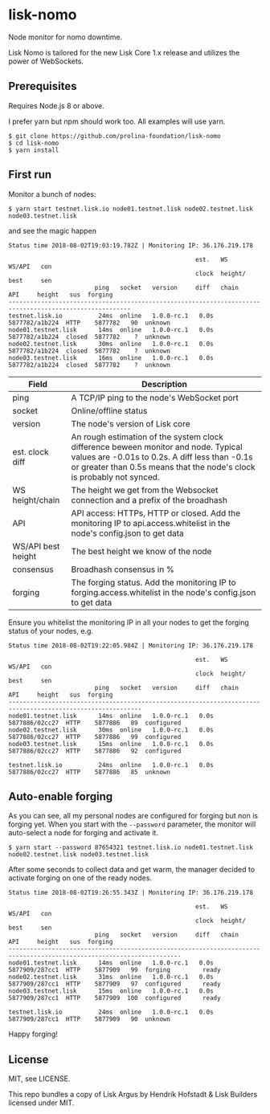 # lisk-nomo

Node monitor for nomo downtime.

Lisk Nomo is tailored for the new Lisk Core 1.x release and utilizes the power
of WebSockets.

## Prerequisites

Requires Node.js 8 or above.

I prefer yarn but npm should work too. All examples will use yarn.

```
$ git clone https://github.com/prolina-foundation/lisk-nomo
$ cd lisk-nomo
$ yarn install
```

## First run

Monitor a bunch of nodes:

```
$ yarn start testnet.lisk.io node01.testnet.lisk node02.testnet.lisk node03.testnet.lisk
```

and see the magic happen

```
Status time 2018-08-02T19:03:19.782Z | Monitoring IP: 36.176.219.178

                                                    est.   WS                      WS/API   con
                                                    clock  height/                 best     sen
                        ping   socket   version     diff   chain           API     height   sus  forging
--------------------------------------------------------------------------------------------------------
testnet.lisk.io          24ms  online   1.0.0-rc.1   0.0s  5877782/a1b224  HTTP    5877782   90  unknown
node01.testnet.lisk      14ms  online   1.0.0-rc.1   0.0s  5877782/a1b224  closed  5877782    ?  unknown
node02.testnet.lisk      30ms  online   1.0.0-rc.1   0.0s  5877782/a1b224  closed  5877782    ?  unknown
node03.testnet.lisk      16ms  online   1.0.0-rc.1   0.0s  5877782/a1b224  closed  5877782    ?  unknown
```

| Field              | Description                                   |
| ------------------ | --------------------------------------------- |
| ping               | A TCP/IP ping to the node's WebSocket port    |
| socket             | Online/offline status                         |
| version            | The node's version of Lisk core               |
| est. clock diff    | An rough estimation of the system clock difference beween monitor and node. Typical values are -0.01s to 0.2s. A diff less than -0.1s or greater than 0.5s means that the node's clock is probably not synced. |
| WS height/chain    | The height we get from the Websocket connection and a prefix of the broadhash |
| API                | API access: HTTPs, HTTP or closed. Add the monitoring IP to api.access.whitelist in the node's config.json to get data |
| WS/API best height | The best height we know of the node           |
| consensus          | Broadhash consensus in %                      |
| forging            | The forging status. Add the monitoring IP to forging.access.whitelist in the node's config.json to get data |

Ensure you whitelist the monitoring IP in all your nodes to get the forging status of your nodes, e.g.

```
Status time 2018-08-02T19:22:05.984Z | Monitoring IP: 36.176.219.178

                                                    est.   WS                      WS/API   con
                                                    clock  height/                 best     sen
                        ping   socket   version     diff   chain           API     height   sus  forging
-----------------------------------------------------------------------------------------------------------
node01.testnet.lisk      14ms  online   1.0.0-rc.1   0.0s  5877886/02cc27  HTTP    5877886   89  configured
node02.testnet.lisk      30ms  online   1.0.0-rc.1   0.0s  5877886/02cc27  HTTP    5877886   99  configured
node03.testnet.lisk      15ms  online   1.0.0-rc.1   0.0s  5877886/02cc27  HTTP    5877886   92  configured

testnet.lisk.io          24ms  online   1.0.0-rc.1   0.0s  5877886/02cc27  HTTP    5877886   85  unknown
```

## Auto-enable forging

As you can see, all my personal nodes are configured for forging but non is forging yet.
When you start with the `--password` parameter, the monitor will auto-select a node for forging and activate it.

```
$ yarn start --password 87654321 testnet.lisk.io node01.testnet.lisk node02.testnet.lisk node03.testnet.lisk
```

After some seconds to collect data and get warm, the manager decided to activate
forging on one of the ready nodes.

```
Status time 2018-08-02T19:26:55.343Z | Monitoring IP: 36.176.219.178

                                                    est.   WS                      WS/API   con
                                                    clock  height/                 best     sen
                        ping   socket   version     diff   chain           API     height   sus  forging
----------------------------------------------------------------------------------------------------------------------
node01.testnet.lisk      14ms  online   1.0.0-rc.1   0.0s  5877909/287cc1  HTTP    5877909   99  forging         ready
node02.testnet.lisk      31ms  online   1.0.0-rc.1   0.0s  5877909/287cc1  HTTP    5877909   97  configured      ready
node03.testnet.lisk      15ms  online   1.0.0-rc.1   0.0s  5877909/287cc1  HTTP    5877909  100  configured      ready

testnet.lisk.io          24ms  online   1.0.0-rc.1   0.0s  5877909/287cc1  HTTP    5877909   90  unknown
```

Happy forging!

## License

MIT, see LICENSE.

This repo bundles a copy of Lisk Argus by Hendrik Hofstadt & Lisk Builders
licensed under MIT.
